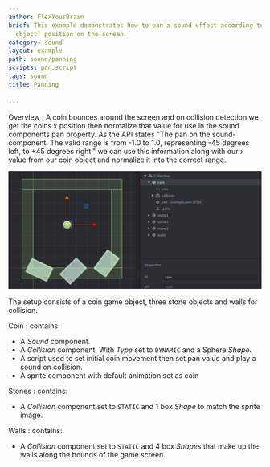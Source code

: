 ```yaml
---
author: FlexYourBrain
brief: This example demonstrates how to pan a sound effect according to a GO's(game
  object) position on the screen.
category: sound
layout: example
path: sound/panning
scripts: pan.script
tags: sound
title: Panning

---
```



Overview : A coin bounces around the screen and on collision detection we get the coins x position then normalize that value for use in the sound components pan property. As the API states "The pan on the sound-component. The valid range is from -1.0 to 1.0, representing -45 degrees left, to +45 degrees right." we can use this information along with our x value from our coin object and normalize it into the correct range. 

![panning](panning.png)

The setup consists of a coin game object, three stone objects and walls for collision.

Coin
: contains:
  - A *Sound* component.
  - A *Collision* component. With *Type* set to `DYNAMIC` and a Sphere *Shape*.
  - A script used to set initial coin movement then set pan value and play a sound on collision.
  - A sprite component with default animation set as coin

Stones
: contains:
  - A *Collision* component set to `STATIC` and 1 box *Shape* to match the sprite image.

Walls
: contains:
  - A *Collision* component set to `STATIC` and 4 box *Shapes* that make up the walls along the bounds of the game screen.
